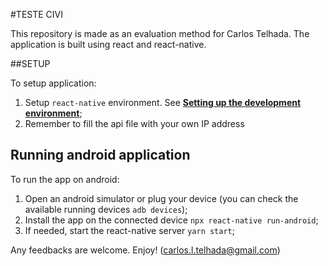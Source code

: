 #TESTE CIVI

This repository is made as an evaluation method for Carlos Telhada. The application is built using react and react-native.

##SETUP

To setup application:

1. Setup `react-native` environment. See [**Setting up the development environment**](https://reactnative.dev/docs/environment-setup);
2. Remember to fill the api file with your own IP address 

## Running android application

To run the app on android:

1. Open an android simulator or plug your device (you can check the available running devices `adb devices`);
2. Install the app on the connected device `npx react-native run-android`;
3. If needed, start the react-native server `yarn start`;

Any feedbacks are welcome. Enjoy! (carlos.l.telhada@gmail.com)